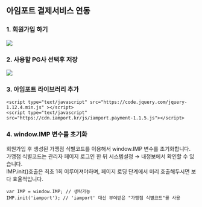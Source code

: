 ## 아임포트 결제서비스 연동

### 1. 회원가입 하기
<img src="https://user-images.githubusercontent.com/69130921/108605757-92b02380-73f9-11eb-9cc4-c8b5113a7286.PNG">

### 2. 사용할 PG사 선택후 저장
<img src="https://user-images.githubusercontent.com/69130921/108605799-d571fb80-73f9-11eb-8c82-2ab3709ce7c9.png">

### 3. 아임포트 라이브러리 추가
~~~
<script type="text/javascript" src="https://code.jquery.com/jquery-1.12.4.min.js" ></script>
<script type="text/javascript" src="https://cdn.iamport.kr/js/iamport.payment-1.1.5.js"></script>
~~~

### 4. window.IMP 변수를 초기화
회원가입 후 생성된 가맹점 식별코드를 이용해서 window.IMP 변수를 초기화합니다.<br>
가맹점 식별코드는 관리자 페이지 로그인 한 뒤 시스템설정 → 내정보에서 확인할 수 있습니다.<br>
IMP.init()호출은 최초 1회 이루어져야하며, 페이지 로딩 단계에서 미리 호출해두시면 보다 효율적입니다.<br>
~~~
var IMP = window.IMP; // 생략가능
IMP.init('iamport'); // 'iamport' 대신 부여받은 "가맹점 식별코드"를 사용
~~~
